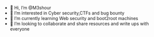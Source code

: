 - 👋 Hi, I’m @M3shour
- 👀 I’m interested in Cyber security,CTFs and bug bounty 
- 🌱 I’m currently learning Web security and boot2root machines
- 💞️ I’m looking to collaborate and share resources and write ups with everyone


<!---
M3shour/M3shour is a ✨ special ✨ repository because its `README.md` (this file) appears on your GitHub profile.
You can click the Preview link to take a look at your changes.
--->
